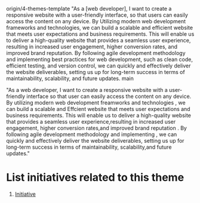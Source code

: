  origin/4-themes-template
"As a [web developer], I want to create a responsive website with a user-friendly interface,
so that users can easily access the content on any device.
By Utilizing modern web development frameworks and technologies, we can build a scalable 
and efficient website that meets user expectations and business requirements.
This will enable us to deliver a high-quality website that provides a seamless user experience,
resulting in increased user engagement, higher conversion rates, and
improved brand reputation. By following agile development methodology and implementing best practices for web development,
such as clean code, efficient testing, and version control, we can quickly and effectively deliver
the website deliverables, setting us up for long-term success in terms of maintainability,
scalability, and future updates. 
 main

"As a web developer, I want to create a responsive website with a user-friendly interface 
so that user can easily access the content on any device. By utilizing modern web development freamworks and technologies ,
we can build a scalable and Effcient website that meets user expectations and business requirements.
This will enable us to deliver a high-quality website that provides a seamless user experience,resulting in increased user engagement,
higher conversion rates,and improved brand reputation . By following agile development methodology and implementing ,
we can quickly and effectively deliver the website deliverables, setting us up for long-term success in terms of maintainability,
scalability,and future updates."

# List initiatives related to this theme
1. [Initiative](documentation/templates/theme/initiatives/initiative_template.md)